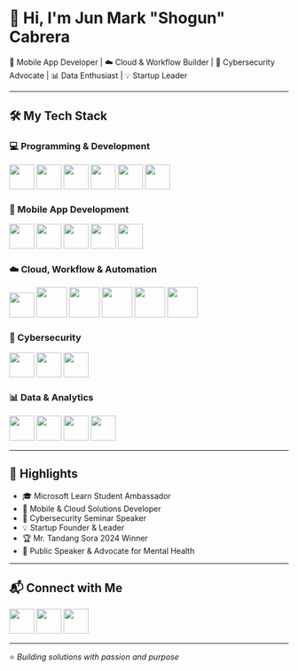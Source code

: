 # 👋 Hi, I'm Jun Mark "Shogun" Cabrera  

🚀 Mobile App Developer | ☁️ Cloud & Workflow Builder | 🔐 Cybersecurity Advocate | 📊 Data Enthusiast | 💡 Startup Leader  

---

## 🛠️ My Tech Stack  

### 💻 Programming & Development  
<p>
  <img src="https://cdn.jsdelivr.net/gh/devicons/devicon/icons/python/python-original.svg" width="45"/>
  <img src="https://cdn.jsdelivr.net/gh/devicons/devicon/icons/java/java-original.svg" width="45"/>
  <img src="https://cdn.jsdelivr.net/gh/devicons/devicon/icons/javascript/javascript-original.svg" width="45"/>
  <img src="https://cdn.jsdelivr.net/gh/devicons/devicon/icons/react/react-original.svg" width="45"/>
  <img src="https://cdn.jsdelivr.net/gh/devicons/devicon/icons/git/git-original.svg" width="45"/>
  <img src="https://cdn.jsdelivr.net/gh/devicons/devicon/icons/github/github-original.svg" width="45"/>
</p>

### 📱 Mobile App Development  
<p>
  <img src="https://cdn.jsdelivr.net/gh/devicons/devicon/icons/flutter/flutter-original.svg" width="45"/>
  <img src="https://cdn.jsdelivr.net/gh/devicons/devicon/icons/android/android-original.svg" width="45"/>
  <img src="https://cdn.jsdelivr.net/gh/devicons/devicon/icons/apple/apple-original.svg" width="45"/>
  <img src="https://storage.googleapis.com/cms-storage-bucket/flutter-logo-sharing.70760bf1e88b184bb1bc.png" width="45"/>
  <img src="https://firebase.google.com/static/images/brand-guidelines/logo-vertical.png" width="45"/>
</p>

### ☁️ Cloud, Workflow & Automation  
<p>
  <img src="https://cdn.jsdelivr.net/gh/devicons/devicon/icons/azure/azure-original.svg" width="45"/>
  <img src="https://upload.wikimedia.org/wikipedia/commons/thumb/9/93/Amazon_Web_Services_Logo.svg/1200px-Amazon_Web_Services_Logo.svg.png" width="55"/>
  <img src="https://framerusercontent.com/images/RKFHbzSnaYtstvbBhns4JgvXFQ.png" width="55"/>
  <img src="https://www.paitgroup.com/hs-fs/hubfs/Power-Automate-22.png" width="55"/>
  <img src="https://targetintegration.com/wp-content/uploads//2022/07/thumbnail-1.png" width="55"/>
  <img src=" https://images.ctfassets.net/crb83veve8xb/2YfNwMlyl1U0DLVXRgL8TB/9e8474e083f2ba01a296343d84f2282d/vercel_thumbnail.webp" width="55"/>
 
  
</p>

### 🔐 Cybersecurity  
<p>
  <img src="https://www.kali.org/images/kali-logo.svg" width="45"/>
  <img src="https://upload.wikimedia.org/wikipedia/commons/d/df/Wireshark_icon.svg" width="45"/>
  <img src="https://avatars.githubusercontent.com/u/11917372?s=200&v=4" width="45"/> <!-- Metasploit -->
</p>

### 📊 Data & Analytics  
<p>
  <img src="https://img.icons8.com/color/48/power-bi.png" width="45"/>
  <img src="https://cdn.jsdelivr.net/gh/devicons/devicon/icons/excel/excel-original.svg" width="45"/>
  <img src="https://cdn.jsdelivr.net/gh/devicons/devicon/icons/pandas/pandas-original.svg" width="45"/>
  <img src="https://matplotlib.org/stable/_static/logo2.svg" width="45"/>
</p>

---

## 🌟 Highlights  
- 🎓 Microsoft Learn Student Ambassador  
- 📱 Mobile & Cloud Solutions Developer  
- 🔐 Cybersecurity Seminar Speaker  
- 💡 Startup Founder & Leader  
- 🏆 Mr. Tandang Sora 2024 Winner  
- 📢 Public Speaker & Advocate for Mental Health  

---

## 📬 Connect with Me  
<p>
  <a href="https://www.linkedin.com/in/jmcabrera-theshogun/" target="_blank"><img src="https://cdn.jsdelivr.net/gh/devicons/devicon/icons/linkedin/linkedin-original.svg" width="45"/></a>
  <a href="https://github.com/EYYYYYYYYYY" target="_blank"><img src="https://cdn.jsdelivr.net/gh/devicons/devicon/icons/github/github-original.svg" width="45"/></a>
  <a href="mailto:your@email.com"><img src="https://img.icons8.com/color/48/gmail.png" width="45"/></a>
</p>

---
⭐️ *Building solutions with passion and purpose*
